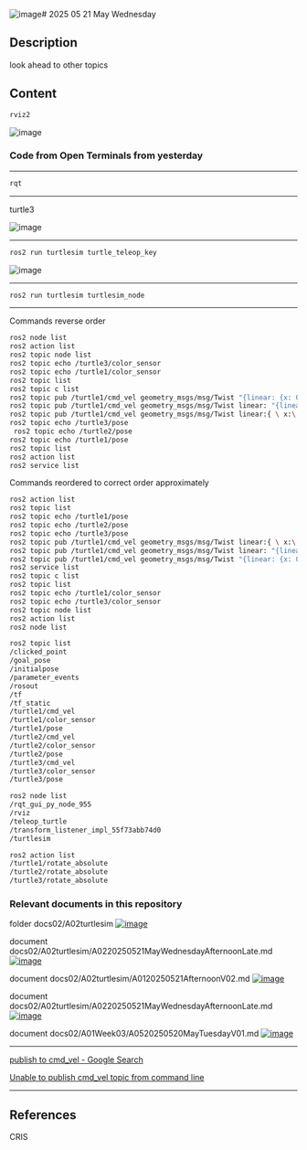 ![image](https://github.com/user-attachments/assets/b6da2204-ea68-4807-8f4c-141f9eaf2e77)# 2025 05 21 May Wednesday

## Description

look ahead to other topics

## Content

```bash
rviz2
```

![image](https://github.com/user-attachments/assets/ab427e73-a970-4525-92e8-ee2e88fcb02f)

### Code from Open Terminals from yesterday

____

```bash
rqt
```
____

turtle3

![image](https://github.com/user-attachments/assets/5af8b4fc-9f35-4965-b959-cdc601e50fa1)

____

```bash
ros2 run turtlesim turtle_teleop_key
```

![image](https://github.com/user-attachments/assets/def4dc36-a14b-4817-be3e-a49c185c3dba)

____

```bash
ros2 run turtlesim turtlesim_node
```

____

Commands reverse order

```bash
ros2 node list
ros2 action list
ros2 topic node list
ros2 topic echo /turtle3/color_sensor
ros2 topic echo /turtle1/color_sensor
ros2 topic list
ros2 topic c list
ros2 topic pub /turtle1/cmd_vel geometry_msgs/msg/Twist "{linear: {x: 0.0, y: 0.0, z: 0.0}, angular: {x: 0.0, y: 0.0, z: 1.0}}"
ros2 topic pub /turtle1/cmd_vel geometry_msgs/msg/Twist linear: "{linear: {x: 0.0, y: 0.0, z: 0.0}, angular: {x: 0.0, y: 0.0, z: 1.0}}"
ros2 topic pub /turtle1/cmd_vel geometry_msgs/msg/Twist linear:{ \ x:\ 0.0\ \ y:\ 0.0\ \ z:\ 0.0angular:\ \ x:\ 0.0\ \ y:\ 0.0\ \ z:\ 3.0\}
ros2 topic echo /turtle3/pose
 ros2 topic echo /turtle2/pose
ros2 topic echo /turtle1/pose
ros2 topic list
ros2 action list
ros2 service list
```

Commands reordered to correct order approximately

```bash
ros2 action list
ros2 topic list
ros2 topic echo /turtle1/pose
ros2 topic echo /turtle2/pose
ros2 topic echo /turtle3/pose
ros2 topic pub /turtle1/cmd_vel geometry_msgs/msg/Twist linear:{ \ x:\ 0.0\ \ y:\ 0.0\ \ z:\ 0.0angular:\ \ x:\ 0.0\ \ y:\ 0.0\ \ z:\ 3.0\}
ros2 topic pub /turtle1/cmd_vel geometry_msgs/msg/Twist linear: "{linear: {x: 0.0, y: 0.0, z: 0.0}, angular: {x: 0.0, y: 0.0, z: 1.0}}"
ros2 topic pub /turtle1/cmd_vel geometry_msgs/msg/Twist "{linear: {x: 0.0, y: 0.0, z: 0.0}, angular: {x: 0.0, y: 0.0, z: 1.0}}"
ros2 service list
ros2 topic c list
ros2 topic list
ros2 topic echo /turtle1/color_sensor
ros2 topic echo /turtle3/color_sensor
ros2 topic node list
ros2 action list
ros2 node list
```

```bash
ros2 topic list
/clicked_point
/goal_pose
/initialpose
/parameter_events
/rosout
/tf
/tf_static
/turtle1/cmd_vel
/turtle1/color_sensor
/turtle1/pose
/turtle2/cmd_vel
/turtle2/color_sensor
/turtle2/pose
/turtle3/cmd_vel
/turtle3/color_sensor
/turtle3/pose
```

```bash
ros2 node list
/rqt_gui_py_node_955
/rviz
/teleop_turtle
/transform_listener_impl_55f73abb74d0
/turtlesim
```

```bash
ros2 action list
/turtle1/rotate_absolute
/turtle2/rotate_absolute
/turtle3/rotate_absolute
```

### Relevant documents in this repository

folder docs02/A02turtlesim [![image](https://github.com/user-attachments/assets/9bd24341-6f57-45b1-9f65-2baadc7bf4d2)](https://github.com/CoderSales/robotCanRevInterface/tree/main/docs02/A02turtlesim)

document docs02/A02turtlesim/A0220250521MayWednesdayAfternoonLate.md [![image](https://github.com/user-attachments/assets/e4e4a976-2acc-464c-8b4e-b6c8932abf8f)](https://github.com/CoderSales/robotCanRevInterface/blob/main/docs02/A02turtlesim/A0220250521MayWednesdayAfternoonLate.md)

document docs02/A02turtlesim/A0120250521AfternoonV02.md [![image](https://github.com/user-attachments/assets/13908eca-4844-475a-8169-3f1ef891ba2e)](https://github.com/CoderSales/robotCanRevInterface/blob/main/docs02/A02turtlesim/A0120250521AfternoonV02.md)

document docs02/A02turtlesim/A0220250521MayWednesdayAfternoonLate.md [![image](https://github.com/user-attachments/assets/eaa9beb5-42a7-47ba-be4d-74c021be7c30)](https://github.com/CoderSales/robotCanRevInterface/blob/main/docs02/A02turtlesim/A0220250521MayWednesdayAfternoonLate.md)

document docs02/A01Week03/A0520250520MayTuesdayV01.md [![image](https://github.com/user-attachments/assets/7ce6e244-a614-4268-b896-8dbe19bfe3d8)](https://github.com/CoderSales/robotCanRevInterface/blob/main/docs02/A01Week03/A0520250520MayTuesdayV01.md)

____

[publish to cmd_vel - Google Search](https://www.google.com/search?q=publish+to+cmd_vel&oq=publish+to+cmd_vel&gs_lcrp=EgZjaHJvbWUyBggAEEUYOTIICAEQABgWGB4yCAgCEAAYFhgeMg0IAxAAGIYDGIAEGIoFMgcIBBAAGO8FMgcIBRAAGO8FMgcIBhAAGO8F0gEJNTAxMWowajE1qAIIsAIB8QW4DdOShK_D_A&sourceid=chrome&ie=UTF-8)

[Unable to publish cmd_vel topic from command line](https://get-help.theconstruct.ai/t/unable-to-publish-cmd-vel-topic-from-command-line/14528)

____

## References

CRIS
